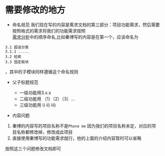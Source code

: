 # 需要修改的地方
- 命名规范
我们现在写的内容是需求文档的第三部分：项目功能需求，然后需要按照格式的需求将我们的功能需求按照 <br>
[需求分析](https://github.com/kolibreath/j2eeProject/blob/master/project-distro.md)中的顺序命名,比如秦博写的内容是在第一个，应该命名为

````
3.1 超话分类
3.1.1 .....
3.2 检索
3.3 固定板块

````

，其中的子模块同样遵循这个命名规则

- 父子标题规范
    - 一级功能用3.x.x
    - 二级功能用 （1）（2）（3）...
    - 三级功能用 i) ii) iii)

- 内容问题
1. 秦博的内容写的项目名称不是``Phone me`` 因为我们的项目名称未定，对应的项目名称都修改掉，修改成此项目
2. 直接使用秦博写的功能需求就行，他的上面的介绍内容暂时可以省略


按照这三个问题修改文档即可
